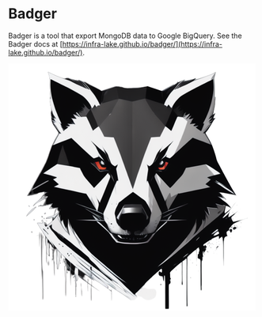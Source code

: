 # Badger

Badger is a tool that export MongoDB data to Google BigQuery. 
See the Badger docs at [https://infra-lake.github.io/badger/](https://infra-lake.github.io/badger/).

![logo](./docs/logo/backgroundless.png)
